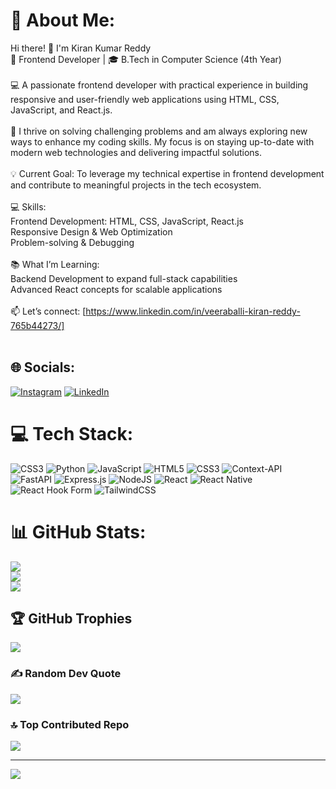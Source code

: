 # 💫 About Me:
Hi there! 👋 I'm Kiran Kumar Reddy<br>🌟 Frontend Developer | 🎓 B.Tech in Computer Science (4th Year)<br><br>💻 A passionate frontend developer with practical experience in building responsive and user-friendly web applications using HTML, CSS, JavaScript, and React.js.<br><br>🚀 I thrive on solving challenging problems and am always exploring new ways to enhance my coding skills. My focus is on staying up-to-date with modern web technologies and delivering impactful solutions.<br><br>💡 Current Goal: To leverage my technical expertise in frontend development and contribute to meaningful projects in the tech ecosystem.<br><br>💻 Skills:<br>Frontend Development: HTML, CSS, JavaScript, React.js<br>Responsive Design & Web Optimization<br>Problem-solving & Debugging<br><br>📚 What I’m Learning:<br>Backend Development to expand full-stack capabilities<br>Advanced React concepts for scalable applications<br><br>📫 Let’s connect: [https://www.linkedin.com/in/veeraballi-kiran-reddy-765b44273/]<br><br>


## 🌐 Socials:
[![Instagram](https://img.shields.io/badge/Instagram-%23E4405F.svg?logo=Instagram&logoColor=white)](https://instagram.com/https://www.instagram.com/mr_kiran_reddy.7/) [![LinkedIn](https://img.shields.io/badge/LinkedIn-%230077B5.svg?logo=linkedin&logoColor=white)](https://linkedin.com/in/https://www.linkedin.com/in/veeraballi-kiran-reddy-765b44273/) 

# 💻 Tech Stack:
![CSS3](https://img.shields.io/badge/css3-%231572B6.svg?style=for-the-badge&logo=css3&logoColor=white) ![Python](https://img.shields.io/badge/python-3670A0?style=for-the-badge&logo=python&logoColor=ffdd54) ![JavaScript](https://img.shields.io/badge/javascript-%23323330.svg?style=for-the-badge&logo=javascript&logoColor=%23F7DF1E) ![HTML5](https://img.shields.io/badge/html5-%23E34F26.svg?style=for-the-badge&logo=html5&logoColor=white) ![CSS3](https://img.shields.io/badge/css3-%231572B6.svg?style=for-the-badge&logo=css3&logoColor=white) ![Context-API](https://img.shields.io/badge/Context--Api-000000?style=for-the-badge&logo=react) ![FastAPI](https://img.shields.io/badge/FastAPI-005571?style=for-the-badge&logo=fastapi) ![Express.js](https://img.shields.io/badge/express.js-%23404d59.svg?style=for-the-badge&logo=express&logoColor=%2361DAFB) ![NodeJS](https://img.shields.io/badge/node.js-6DA55F?style=for-the-badge&logo=node.js&logoColor=white) ![React](https://img.shields.io/badge/react-%2320232a.svg?style=for-the-badge&logo=react&logoColor=%2361DAFB) ![React Native](https://img.shields.io/badge/react_native-%2320232a.svg?style=for-the-badge&logo=react&logoColor=%2361DAFB) ![React Hook Form](https://img.shields.io/badge/React%20Hook%20Form-%23EC5990.svg?style=for-the-badge&logo=reacthookform&logoColor=white) ![TailwindCSS](https://img.shields.io/badge/tailwindcss-%2338B2AC.svg?style=for-the-badge&logo=tailwind-css&logoColor=white)
# 📊 GitHub Stats:
![](https://github-readme-stats.vercel.app/api?username=reddy777777&theme=dark&hide_border=false&include_all_commits=true&count_private=false)<br/>
![](https://github-readme-streak-stats.herokuapp.com/?user=reddy777777&theme=dark&hide_border=false)<br/>
![](https://github-readme-stats.vercel.app/api/top-langs/?username=reddy777777&theme=dark&hide_border=false&include_all_commits=true&count_private=false&layout=compact)

## 🏆 GitHub Trophies
![](https://github-profile-trophy.vercel.app/?username=reddy777777&theme=radical&no-frame=false&no-bg=false&margin-w=4)

### ✍️ Random Dev Quote
![](https://quotes-github-readme.vercel.app/api?type=horizontal&theme=radical)

### 🔝 Top Contributed Repo
![](https://github-contributor-stats.vercel.app/api?username=reddy777777&limit=5&theme=dark&combine_all_yearly_contributions=true)

---
[![](https://visitcount.itsvg.in/api?id=reddy777777&icon=0&color=0)](https://visitcount.itsvg.in)

<!-- Proudly created with GPRM ( https://gprm.itsvg.in ) -->
